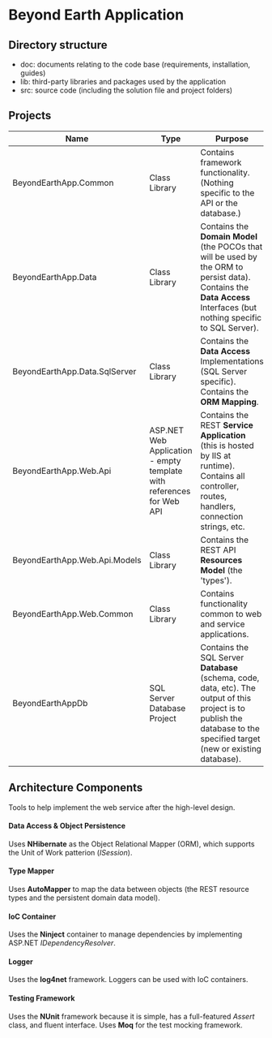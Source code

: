 # Beyond Earth Application

## Directory structure
* doc: documents relating to the code base (requirements, installation, guides)
* lib: third-party libraries and packages used by the application
* src: source code (including the solution file and project folders)

## Projects
|Name|Type|Purpose|
|----|----|-------|
|BeyondEarthApp.Common |Class Library |Contains framework functionality. (Nothing specific to the API or the database.)|
|BeyondEarthApp.Data |Class Library |Contains the **Domain Model** (the POCOs that will be used by the ORM to persist data). Contains the **Data Access** Interfaces (but nothing specific to SQL Server).|
|BeyondEarthApp.Data.SqlServer |Class Library |Contains the **Data Access** Implementations (SQL Server specific). Contains the **ORM Mapping**.|
|BeyondEarthApp.Web.Api |ASP.NET Web Application - empty template with references for Web API |Contains the REST **Service Application** (this is hosted by IIS at runtime). Contains all controller, routes, handlers, connection strings, etc.|
|BeyondEarthApp.Web.Api.Models |Class Library |Contains the REST API **Resources Model** (the 'types').|
|BeyondEarthApp.Web.Common |Class Library |Contains functionality common to web and service applications.|
|BeyondEarthAppDb |SQL Server Database Project |Contains the SQL Server **Database** (schema, code, data, etc). The output of this project is to publish the database to the specified target (new or existing database).|

## Architecture Components
Tools to help implement the web service after the high-level design.

#### Data Access & Object Persistence
Uses **NHibernate** as the Object Relational Mapper (ORM), which supports the Unit of Work patterion (*ISession*).

#### Type Mapper
Uses **AutoMapper** to map the data between objects (the REST resource types and the persistent domain data model).

#### IoC Container
Uses the **Ninject** container to manage dependencies by implementing ASP.NET *IDependencyResolver*.

#### Logger
Uses the **log4net** framework. Loggers can be used with IoC containers.

#### Testing Framework
Uses the **NUnit** framework because it is simple, has a full-featured *Assert* class, and fluent interface.
Uses **Moq** for the test mocking framework.
